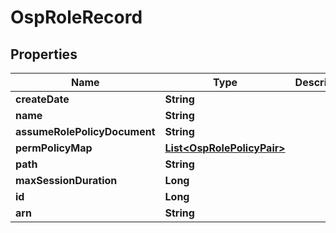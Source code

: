 # OspRoleRecord

## Properties
Name | Type | Description | Notes
------------ | ------------- | ------------- | -------------
**createDate** | **String** |  |  [optional]
**name** | **String** |  |  [optional]
**assumeRolePolicyDocument** | **String** |  |  [optional]
**permPolicyMap** | [**List&lt;OspRolePolicyPair&gt;**](OspRolePolicyPair.md) |  |  [optional]
**path** | **String** |  |  [optional]
**maxSessionDuration** | **Long** |  |  [optional]
**id** | **Long** |  |  [optional]
**arn** | **String** |  |  [optional]
